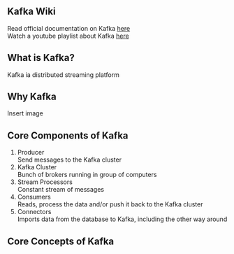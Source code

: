 ## Kafka Wiki 
Read official documentation on Kafka [here](https://kafka.apache.org/intro)  
Watch a youtube playlist about Kafka [here](https://www.youtube.com/watch?v=kDx8hZhvCQ0&index=7&list=PLkz1SCf5iB4enAR00Z46JwY9GGkaS2NON)  

## What is Kafka?
Kafka ia distributed streaming platform

## Why Kafka

Insert image

## Core Components of Kafka
1. Producer  
Send messages to the Kafka cluster  
2. Kafka Cluster  
Bunch of brokers running in group of computers  
3. Stream Processors  
Constant stream of messages  
4. Consumers  
Reads, process the data and/or push it back to the Kafka cluster  
5. Connectors  
Imports data from the database to Kafka, including the other way around  

## Core Concepts of Kafka



